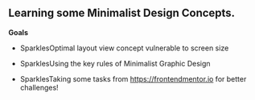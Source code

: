 ## Learning some Minimalist Design Concepts.
**Goals**
- SparklesOptimal layout view concept vulnerable to screen size
- SparklesUsing the key rules of Minimalist Graphic Design

- SparklesTaking some tasks from https://frontendmentor.io
for better challenges!